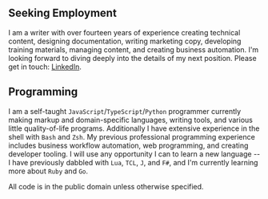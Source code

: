 ## Seeking Employment

I am a writer with over fourteen years of experience creating technical content, designing documentation, writing marketing copy, developing training materials, managing content, and creating business automation. I'm looking forward to diving deeply into the details of my next position. Please get in touch: [LinkedIn](https://linkedin.com/in/alvin-charity). 

## Programming

I am a self-taught `JavaScript`/`TypeScript`/`Python` programmer currently making markup and domain-specific languages, writing tools, and various little quality-of-life programs. Additionally I have extensive experience in the shell with `Bash` and `Zsh`. My previous professional programming experience includes business workflow automation, web programming, and creating developer tooling. I will use any opportunity I can to learn a new language -- I have previously dabbled with `Lua`, `TCL`, `J`, and `F#`, and I'm currently learning more about `Ruby` and `Go`.

All code is in the public domain unless otherwise specified.
